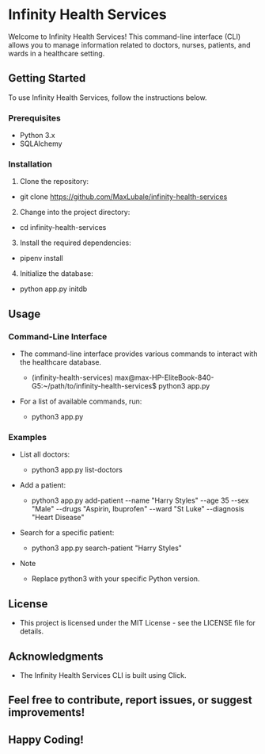 # Infinity Health Services

Welcome to Infinity Health Services! This command-line interface (CLI) allows you to manage information related to doctors, nurses, patients, and wards in a healthcare setting.

## Getting Started

To use Infinity Health Services, follow the instructions below.

### Prerequisites

- Python 3.x
- SQLAlchemy

### Installation

1. Clone the repository:
  - git clone https://github.com/MaxLubale/infinity-health-services

2. Change into the project directory:
  - cd infinity-health-services

3. Install the required dependencies:
  - pipenv install

4. Initialize the database:
  - python app.py initdb


## Usage
### Command-Line Interface

* The command-line interface provides various commands to interact with the healthcare database.

    - (infinity-health-services) max@max-HP-EliteBook-840-G5:~/path/to/infinity-health-services$ python3 app.py

* For a list of available commands, run:

    - python3 app.py 

### Examples
 * List all doctors:

    - python3 app.py list-doctors

 * Add a patient:

   - python3 app.py add-patient --name "Harry Styles" --age 35 --sex "Male" --drugs "Aspirin, Ibuprofen" --ward "St Luke" --diagnosis "Heart Disease"

 * Search for a specific patient:

   - python3 app.py search-patient "Harry Styles"
   
 * Note
   - Replace python3 with your specific Python version.

## License
 - This project is licensed under the MIT License - see the LICENSE file for details.

## Acknowledgments
  - The Infinity Health Services CLI is built using Click.

## Feel free to contribute, report issues, or suggest improvements!

## Happy Coding!
